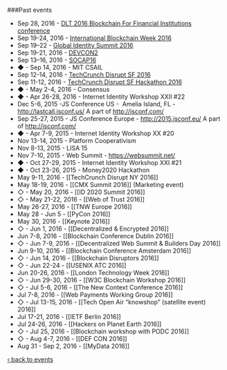 ###Past events
* Sep 28, 2016 - [DLT 2016 Blockchain For Financial Institutions conference](http://www.imn.org/investment-management/conference/DLT2016-Blockchain-Financial-Institutions/)
* Sep 19-24, 2016 - [International Blockchain Week 2016](https://blog.ethereum.org/2016/04/05/devcon2-and-blockchain-summit-shanghai-september2016/)
* Sep 19–22 - [Global Identity Summit 2016](http://events.afcea.org/GlobalID16/Public/MainHall.aspx?ID=57390&sortMenu=101000)
* Sep 19-21, 2016 - [DEVCON2](https://ethereumfoundation.org/devcon/)
* Sep 13–16, 2016 - [SOCAP16](http://socialcapitalmarkets.net/)
* ◆ - Sep 14, 2016 - MIT CSAIL
* Sep 12-14, 2016 - [TechCrunch Disrupt SF 2016](http://techcrunch.com/event-info/disrupt-sf-2016/)
* Sep 11-12, 2016 - [TechCrunch Disrupt SF Hackathon 2016](http://techcrunch.com/event-info/disrupt-sf-2016/disrupt-sf-hackathon-2016/)
* ◆ - May 2-4, 2016 - Consensus
* ◆ - Apr 26-28, 2016 - Internet Identity Workshop XXII #22
* Dec 5-6, 2015 -JS Conference US -  Amelia Island, FL - http://lastcall.jsconf.us/ A part of http://jsconf.com/
* Sep 25-27, 2015 - JS Conference Europe - http://2015.jsconf.eu/ A part of http://jsconf.com/
* ◆ - Apr 7-9, 2015 - Internet Identity Workshop XX #20
* Nov 13-14, 2015 - Platform Cooperativism
* Nov 8-13, 2015 - LISA 15
* Nov 7-10, 2015 - Web Summit - https://websummit.net/
* ◆ - Oct 27-29, 2015 - Internet Identity Workshop XXI #21
* ◆ - Oct 23-26, 2015 - Money2020 Hackathon
* May 9-11, 2016 - [[TechCrunch Disrupt NY 2016]]
* May 18-19, 2016 - [[CMX Summit 2016]] (Marketing event)
* ◇ - May 20, 2016 - [[ID 2020 Summit 2016]]
* ◇ - May 21-22, 2016 - [[Web of Trust 2016]]
* May 26-27, 2016 - [[TNW Europe 2016]]
* May 28 - Jun 5 - [[PyCon 2016]]
* May 30, 2016 - [[Keynote 2016]]
* ◇ - Jun 1, 2016 - [[Decentralized & Encrypted 2016]]
* Jun 7-8, 2016 - [[Blockchain Conference Dublin 2016]]
* ◇ - Jun 7-9, 2016 - [[Decentralized Web Summit & Builders Day 2016]]
* Jun 9-10, 2016 - [[Blockchain Conference Amsterdam 2016]]
* ◇ - Jun 14, 2016 - [[Blockchain Disruptors 2016]]
* ◇ - Jun 22-24 - [[USENIX ATC 2016]]
* Jun 20-26, 2016 - [[London Technology Week 2016]]
* ◇ - Jun 29-30, 2016 - [[W3C Blockchain Workshop 2016]]
* ◇ - Jul 5-6, 2016 - [[The New Context Conference 2016]]
* Jul 7-8, 2016 - [[Web Payments Working Group 2016]]
* ◇ - Jul 13-15, 2016 - [[Tech Open Air “knowshop” (satellite event) 2016]]
* Jul 17-21, 2016 - [[IETF Berlin 2016]]
* Jul 24-26, 2016 - [[Hackers on Planet Earth 2016]]
* ◇ - Jul 25, 2016 - [[Blockchain workshop with PODC 2016]]
* ◇ - Aug 4-7, 2016 - [[DEF CON 2016]]
* Aug 31 - Sep 2, 2016 - [[MyData 2016]]

[‹ back to events](events.md)
